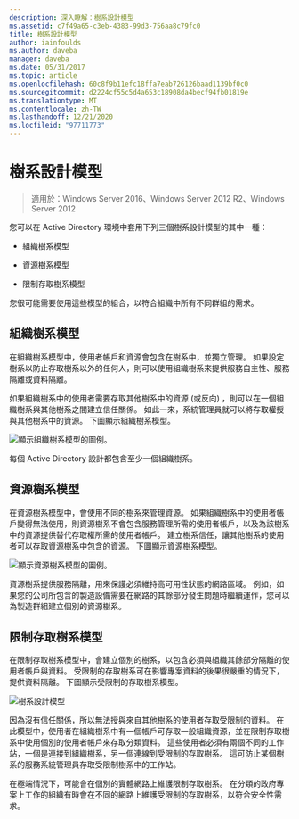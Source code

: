 ```yaml
---
description: 深入瞭解：樹系設計模型
ms.assetid: c7f49a65-c3eb-4383-99d3-756aa8c79fc0
title: 樹系設計模型
author: iainfoulds
ms.author: daveba
manager: daveba
ms.date: 05/31/2017
ms.topic: article
ms.openlocfilehash: 60c8f9b11efc18ffa7eab726126baad1139bf0c0
ms.sourcegitcommit: d2224cf55c5d4a653c18908da4becf94fb01819e
ms.translationtype: MT
ms.contentlocale: zh-TW
ms.lasthandoff: 12/21/2020
ms.locfileid: "97711773"
---
```

# <a name="forest-design-models"></a>樹系設計模型

>適用於：Windows Server 2016、Windows Server 2012 R2、Windows Server 2012

您可以在 Active Directory 環境中套用下列三個樹系設計模型的其中一種：

-   組織樹系模型

-   資源樹系模型

-   限制存取樹系模型

您很可能需要使用這些模型的組合，以符合組織中所有不同群組的需求。

## <a name="organizational-forest-model"></a>組織樹系模型
在組織樹系模型中，使用者帳戶和資源會包含在樹系中，並獨立管理。 如果設定樹系以防止存取樹系以外的任何人，則可以使用組織樹系來提供服務自主性、服務隔離或資料隔離。

如果組織樹系中的使用者需要存取其他樹系中的資源 (或反向) ，則可以在一個組織樹系與其他樹系之間建立信任關係。 如此一來，系統管理員就可以將存取權授與其他樹系中的資源。 下圖顯示組織樹系模型。

![顯示組織樹系模型的圖例。](media/Forest-Design-Models/b1ddb47e-78a5-49c7-bb21-d7421b7b84b8.gif)

每個 Active Directory 設計都包含至少一個組織樹系。

## <a name="resource-forest-model"></a>資源樹系模型
在資源樹系模型中，會使用不同的樹系來管理資源。 如果組織樹系中的使用者帳戶變得無法使用，則資源樹系不會包含服務管理所需的使用者帳戶，以及為該樹系中的資源提供替代存取權所需的使用者帳戶。 建立樹系信任，讓其他樹系的使用者可以存取資源樹系中包含的資源。 下圖顯示資源樹系模型。

![顯示資源樹系模型的圖例。](media/Forest-Design-Models/c0b348a6-958c-4fc5-9035-e2d2a54d5573.gif)

資源樹系提供服務隔離，用來保護必須維持高可用性狀態的網路區域。 例如，如果您的公司所包含的製造設備需要在網路的其餘部分發生問題時繼續運作，您可以為製造群組建立個別的資源樹系。

## <a name="restricted-access-forest-model"></a>限制存取樹系模型
在限制存取樹系模型中，會建立個別的樹系，以包含必須與組織其餘部分隔離的使用者帳戶與資料。 受限制的存取樹系可在影響專案資料的後果很嚴重的情況下，提供資料隔離。 下圖顯示受限制的存取樹系模型。

![樹系設計模型](media/Forest-Design-Models/e49cfc8c-a58a-4386-93bd-d4a6ee00f89c.gif)

因為沒有信任關係，所以無法授與來自其他樹系的使用者存取受限制的資料。 在此模型中，使用者在組織樹系中有一個帳戶可存取一般組織資源，並在限制存取樹系中使用個別的使用者帳戶來存取分類資料。 這些使用者必須有兩個不同的工作站，一個是連接到組織樹系，另一個連線到受限制的存取樹系。 這可防止某個樹系的服務系統管理員存取受限制樹系中的工作站。

在極端情況下，可能會在個別的實體網路上維護限制存取樹系。 在分類的政府專案上工作的組織有時會在不同的網路上維護受限制的存取樹系，以符合安全性需求。



